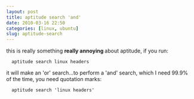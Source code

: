 ```yaml
---
layout: post
title: aptitude search 'and'
date: 2010-03-16 22:50
categories: [linux, ubuntu]
slug: aptitude-search
---
```


<p>
 this is really something
 <strong>
  really annoying
 </strong>
 about aptitude, if you run:
 <br/>
 <code>
  aptitude search linux headers
 </code>
 <br/>
 it will make an 'or' search...to perform a 'and' search, which I need 99.9% of the time, you need quotation marks:
 <br/>
 <code>
  aptitude search 'linux headers'
 </code>
</p>
